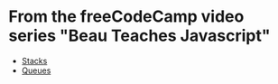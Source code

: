 From the freeCodeCamp video series "Beau Teaches Javascript"
====================

* [Stacks](https://youtu.be/Gj5qBheGOEo?list=PLWKjhJtqVAbkso-IbgiiP48n-O-JQA9PJ)
* [Queues](https://youtu.be/bK7I79hcm08?list=PLWKjhJtqVAbkso-IbgiiP48n-O-JQA9PJ)
